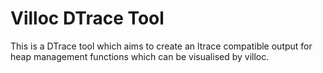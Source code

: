 Villoc DTrace Tool
==================

This is a DTrace tool which aims to create an ltrace compatible output for 
heap management functions which can be visualised by villoc.

